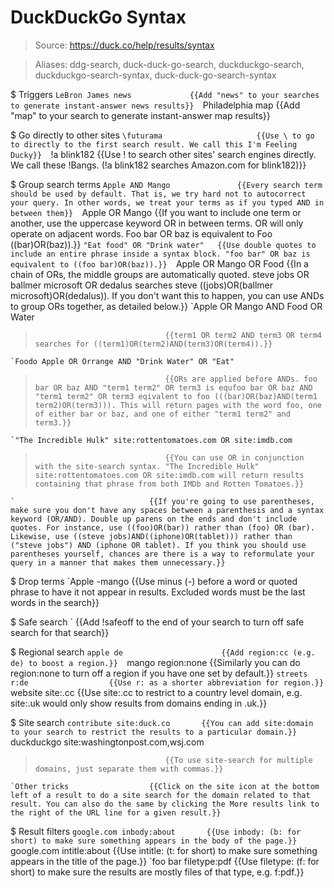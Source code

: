 # DuckDuckGo Syntax

> Source: https://duck.co/help/results/syntax

> Aliases: ddg-search, duck-duck-go-search, duckduckgo-search, duckduckgo-search-syntax, duck-duck-go-search-syntax

$ Triggers
    `LeBron James news             {{Add "news" to your searches to generate instant-answer news results}} 
    `Philadelphia map              {{Add "map" to your search to generate instant-answer map results}} 

$ Go directly to other sites
    `\futurama                     {{Use \ to go to directly to the first search result. We call this I'm Feeling Ducky}} 
    `!a blink182                   {{Use ! to search other sites' search engines directly. We call these !Bangs. (!a blink182 searches Amazon.com for blink182)}} 

$ Group search terms
    `Apple AND Mango               {{Every search term should be used by default. That is, we try hard not to autocorrect your query. In other words, we treat your terms as if you typed AND in between them}} 
    `Apple OR Mango                {{If you want to include one term or another, use the uppercase keyword OR in between terms. OR will only operate on adjacent words. Foo bar OR baz is equivalent to Foo ((bar)OR(baz)).}} 
    `"Eat food" OR "Drink water"   {{Use double quotes to include an entire phrase inside a syntax block. "foo bar" OR baz is equivalent to ((foo bar)OR(baz)).}} 
    `Apple OR Mango OR Food        {{In a chain of ORs, the middle groups are automatically quoted. steve jobs OR ballmer microsoft OR dedalus searches steve ((jobs)OR(ballmer microsoft)OR(dedalus)). If you don't want this to happen, you can use ANDs to group ORs together, as detailed below.}} 
    `Apple OR Mango AND Food OR Water
>                                  {{term1 OR term2 AND term3 OR term4 searches for ((term1)OR(term2)AND(term3)OR(term4)).}} 
    `Foodo Apple OR Orrange AND "Drink Water" OR "Eat"
>                                  {{ORs are applied before ANDs. foo bar OR baz AND "term1 term2" OR term3 is equfoo bar OR baz AND "term1 term2" OR term3 eqivalent to foo (((bar)OR(baz)AND(term1 term2)OR(term3))). This will return pages with the word foo, one of either bar or baz, and one of either "term1 term2" and term3.}} 
    `"The Incredible Hulk" site:rottentomatoes.com OR site:imdb.com
>                                  {{You can use OR in conjunction with the site-search syntax. "The Incredible Hulk" site:rottentomatoes.com OR site:imdb.com will return results containing that phrase from both IMDb and Rotten Tomatoes.}} 
    `                              {{If you're going to use parentheses, make sure you don't have any spaces between a parenthesis and a syntax keyword (OR/AND). Double up parens on the ends and don't include quotes. For instance, use ((foo)OR(bar)) rather than (foo) OR (bar). Likewise, use ((steve jobs)AND((iphone)OR(tablet))) rather than ("steve jobs") AND (iphone OR tablet). If you think you should use parentheses yourself, chances are there is a way to reformulate your query in a manner that makes them unnecessary.}} 

$ Drop terms
    `Apple -mango                  {{Use minus (-) before a word or quoted phrase to have it not appear in results. Excluded words must be the last words in the search}} 

$ Safe search
    `                              {{Add !safeoff to the end of your search to turn off safe search for that search}} 

$ Regional search
    `apple de                      {{Add region:cc (e.g. de) to boost a region.}} 
    `mango region:none             {{Similarly you can do region:none to turn off a region if you have one set by default.}} 
    `streets r:de                  {{Use r: as a shorter abbreviation for region.}} 
    `website site:.cc              {{Use site:.cc to restrict to a country level domain, e.g. site:.uk would only show results from domains ending in .uk.}} 

$ Site search
    `contribute site:duck.co       {{You can add site:domain to your search to restrict the results to a particular domain.}} 
    `duckduckgo site:washingtonpost.com,wsj.com
>                                  {{To use site-search for multiple domains, just separate them with commas.}} 
    `Other tricks                  {{Click on the site icon at the bottom left of a result to do a site search for the domain related to that result. You can also do the same by clicking the More results link to the right of the URL line for a given result.}} 

$ Result filters
    `google.com inbody:about       {{Use inbody: (b: for short) to make sure something appears in the body of the page.}} 
    `google.com intitle:about      {{Use intitle: (t: for short) to make sure something appears in the title of the page.}} 
    `foo bar filetype:pdf          {{Use filetype: (f: for short) to make sure the results are mostly files of that type, e.g. f:pdf.}} 

